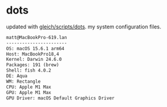 # dots

updated with [gleich/scripts/dots](https://github.com/gleich/scripts/tree/main/dots). my system configuration files.

```txt
matt@MacBookPro-619.lan 
----------------------- 
OS: macOS 15.6.1 arm64 
Host: MacBookPro18,4 
Kernel: Darwin 24.6.0 
Packages: 191 (brew) 
Shell: fish 4.0.2 
DE: Aqua 
WM: Rectangle 
CPU: Apple M1 Max 
GPU: Apple M1 Max 
GPU Driver: macOS Default Graphics Driver
```
